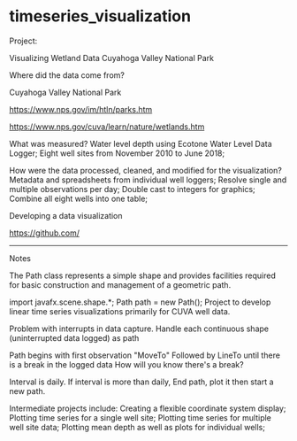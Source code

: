# timeseries_visualization

Project: 

Visualizing Wetland Data
Cuyahoga Valley National Park

Where did the data come from?

Cuyahoga Valley National Park

https://www.nps.gov/im/htln/parks.htm

https://www.nps.gov/cuva/learn/nature/wetlands.htm

What was measured?
  Water level depth using Ecotone Water Level Data Logger;
  Eight well sites from November 2010 to June 2018;

How were the data processed, cleaned, and modified for the visualization?
  Metadata and spreadsheets from individual well loggers;
  Resolve single and multiple observations per day;
  Double cast to integers for graphics;
  Combine all eight wells into one table;




Developing a data visualization

https://github.com/


---------------------------------------
Notes

The Path class represents a simple shape and provides facilities required for basic construction and management of a geometric path. 

import javafx.scene.shape.*;
Path path = new Path();
Project to develop linear time series visualizations primarily for CUVA well data.

Problem with interrupts in data capture. Handle each continuous shape (uninterrupted data logged) as path

Path begins with first observation "MoveTo"
Followed by LineTo until there is a break in the logged data
How will you know there's a break?

Interval is daily. If interval is more than daily, End path, plot it
then start a new path.



Intermediate projects include:
Creating a flexible coordinate system display;
Plotting time series for a single well site;
Plotting time series for multiple well site data;
Plotting mean depth as well as plots for individual wells;


